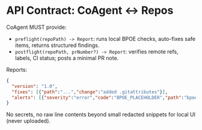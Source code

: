 # API Contract: CoAgent ↔ Repos

CoAgent MUST provide:
- `preflight(repoPath) -> Report`: runs local BPOE checks, auto-fixes safe items, returns structured findings.
- `postflight(repoPath, prNumber?) -> Report`: verifies remote refs, labels, CI status; posts a minimal PR note.

Reports:
```json
{
  "version": "1.0",
  "fixes": [{"path":"...","change":"added .gitattributes"}],
  "alerts": [{"severity":"error","code":"BPOE_PLACEHOLDER","path":"bpoe/..." }]
}
```
No secrets, no raw line contents beyond small redacted snippets for local UI (never uploaded).
